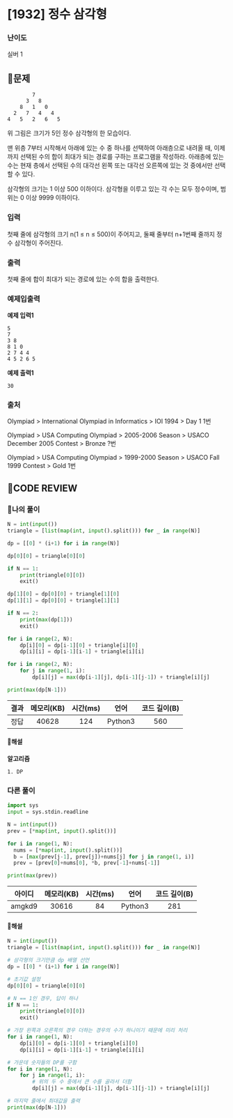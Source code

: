 # [1932] 정수 삼각형

### **난이도**
실버 1
## **📝문제**
```
        7
      3   8
    8   1   0
  2   7   4   4
4   5   2   6   5
```
위 그림은 크기가 5인 정수 삼각형의 한 모습이다.

맨 위층 7부터 시작해서 아래에 있는 수 중 하나를 선택하여 아래층으로 내려올 때, 이제까지 선택된 수의 합이 최대가 되는 경로를 구하는 프로그램을 작성하라. 아래층에 있는 수는 현재 층에서 선택된 수의 대각선 왼쪽 또는 대각선 오른쪽에 있는 것 중에서만 선택할 수 있다.

삼각형의 크기는 1 이상 500 이하이다. 삼각형을 이루고 있는 각 수는 모두 정수이며, 범위는 0 이상 9999 이하이다.
### **입력**
첫째 줄에 삼각형의 크기 n(1 ≤ n ≤ 500)이 주어지고, 둘째 줄부터 n+1번째 줄까지 정수 삼각형이 주어진다.
### **출력**
첫째 줄에 합이 최대가 되는 경로에 있는 수의 합을 출력한다.
### **예제입출력**

**예제 입력1**

```
5
7
3 8
8 1 0
2 7 4 4
4 5 2 6 5
```

**예제 출력1**

```
30
```

### **출처**
Olympiad > International Olympiad in Informatics > IOI 1994 > Day 1 1번

Olympiad > USA Computing Olympiad > 2005-2006 Season > USACO December 2005 Contest > Bronze ?번

Olympiad > USA Computing Olympiad > 1999-2000 Season > USACO Fall 1999 Contest > Gold 1번
## **🧐CODE REVIEW**

### **🧾나의 풀이**

```python
N = int(input())
triangle = [list(map(int, input().split())) for _ in range(N)]

dp = [[0] * (i+1) for i in range(N)]

dp[0][0] = triangle[0][0]

if N == 1:
    print(triangle[0][0])
    exit()

dp[1][0] = dp[0][0] + triangle[1][0]
dp[1][1] = dp[0][0] + triangle[1][1]

if N == 2:
    print(max(dp[1]))
    exit()

for i in range(2, N):
    dp[i][0] = dp[i-1][0] + triangle[i][0]
    dp[i][i] = dp[i-1][i-1] + triangle[i][i]

for i in range(2, N):
    for j in range(1, i):
        dp[i][j] = max(dp[i-1][j], dp[i-1][j-1]) + triangle[i][j]

print(max(dp[N-1]))
```

결과	| 메모리(KB) |	시간(ms) |	언어 |	코드 길이(B)
:----:|:-----:|:-----:|:-----:|:--------:
정답|40628|124|Python3|560
#### **📝해설**

**알고리즘**
```
1. DP
```

### **다른 풀이**

```python
import sys
input = sys.stdin.readline

N = int(input())
prev = [*map(int, input().split())]

for i in range(1, N):
  nums = [*map(int, input().split())]
  b = [max(prev[j-1], prev[j])+nums[j] for j in range(1, i)]
  prev = [prev[0]+nums[0], *b, prev[-1]+nums[-1]]

print(max(prev))
```

아이디 | 메모리(KB) |	시간(ms) |	언어 |	코드 길이(B) 
:-----:|:-----:|:-----:|:----:|:--------:
amgkd9|30616|84|Python3|281
#### **📝해설**

```python
N = int(input())
triangle = [list(map(int, input().split())) for _ in range(N)]

# 삼각형의 크기만큼 dp 배열 선언
dp = [[0] * (i+1) for i in range(N)]

# 초기값 설정
dp[0][0] = triangle[0][0]

# N == 1인 경우, 답이 하나
if N == 1:
    print(triangle[0][0])
    exit()

# 가장 왼쪽과 오른쪽의 경우 더하는 경우의 수가 하니이기 때문에 미리 처리
for i in range(1, N):
    dp[i][0] = dp[i-1][0] + triangle[i][0]
    dp[i][i] = dp[i-1][i-1] + triangle[i][i]

# 가운데 숫자들의 DP를 구함
for i in range(1, N):
    for j in range(1, i):
        # 위의 두 수 중에서 큰 수를 골라서 더함
        dp[i][j] = max(dp[i-1][j], dp[i-1][j-1]) + triangle[i][j]

# 마지막 줄에서 최대값을 출력
print(max(dp[N-1]))
```